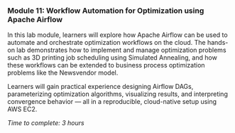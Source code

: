 ### Module 11: Workflow Automation for Optimization using Apache Airflow

In this lab module, learners will explore how Apache Airflow can be used to automate and orchestrate optimization workflows on the cloud.
The hands-on lab demonstrates how to implement and manage optimization problems such as 3D printing job scheduling using Simulated Annealing, and how these workflows can be extended to business process optimization problems like the Newsvendor model.

Learners will gain practical experience designing Airflow DAGs, parameterizing optimization algorithms, visualizing results, and interpreting convergence behavior — all in a reproducible, cloud-native setup using AWS EC2.

_Time to complete: 3 hours_
